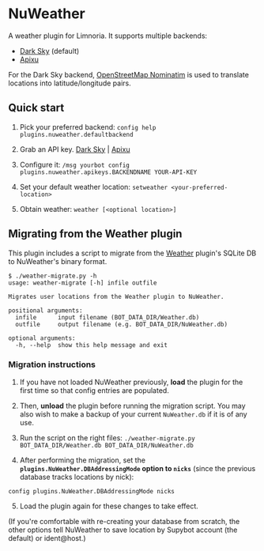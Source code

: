 # NuWeather

A weather plugin for Limnoria. It supports multiple backends:

- [Dark Sky](https://darksky.net) (default)
- [Apixu](https://www.apixu.com/)

For the Dark Sky backend, [OpenStreetMap Nominatim](https://nominatim.openstreetmap.org/) is used to translate locations into latitude/longitude pairs.

## Quick start

1) Pick your preferred backend: `config help plugins.nuweather.defaultbackend`

2) Grab an API key. [Dark Sky](https://darksky.net/dev) | [Apixu](https://www.apixu.com/)

3) Configure it: `/msg yourbot config plugins.nuweather.apikeys.BACKENDNAME YOUR-API-KEY`

5) Set your default weather location: `setweather <your-preferred-location>`

6) Obtain weather: `weather [<optional location>]`

## Migrating from the Weather plugin

This plugin includes a script to migrate from the [Weather](../Weather) plugin's SQLite DB to NuWeather's binary format.

```
$ ./weather-migrate.py -h
usage: weather-migrate [-h] infile outfile

Migrates user locations from the Weather plugin to NuWeather.

positional arguments:
  infile      input filename (BOT_DATA_DIR/Weather.db)
  outfile     output filename (e.g. BOT_DATA_DIR/NuWeather.db)

optional arguments:
  -h, --help  show this help message and exit
```

### Migration instructions

1) If you have not loaded NuWeather previously, **load** the plugin for the first time so that config entries are populated.

2) Then, **unload** the plugin before running the migration script. You may also wish to make a backup of your current `NuWeather.db` if it is of any use.

3) Run the script on the right files: `./weather-migrate.py BOT_DATA_DIR/Weather.db BOT_DATA_DIR/NuWeather.db`

4) After performing the migration, set the **`plugins.NuWeather.DBAddressingMode` option to `nicks`** (since the previous database tracks locations by nick):

```
config plugins.NuWeather.DBAddressingMode nicks
```

5) Load the plugin again for these changes to take effect.

(If you're comfortable with re-creating your database from scratch, the other options tell NuWeather to save location by Supybot account (the default) or ident@host.)
